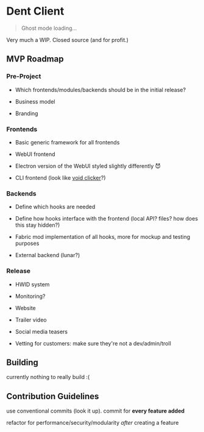 # Dent Client

> Ghost mode loading...

Very much a WIP. Closed source (and for profit.)

## MVP Roadmap

### Pre-Project

- Which frontends/modules/backends should be in the initial release?

- Business model

- Branding

### Frontends

- Basic generic framework for all frontends

- WebUI frontend

- Electron version of the WebUI styled slightly differently 😈

- CLI frontend (look like [void clicker](https://imgs.search.brave.com/hFJLkgM9syz87wNunLdQN3ncJhSol3Zk6Levg0Qj1Q8/rs:fit:1200:720:1/g:ce/aHR0cHM6Ly9pLnl0/aW1nLmNvbS92aS9y/LWcxQWdmV3dOQS9t/YXhyZXNkZWZhdWx0/LmpwZw)?)

### Backends

- Define which hooks are needed

- Define how hooks interface with the frontend (local API? files? how does this stay hidden?)

- Fabric mod implementation of all hooks, more for mockup and testing purposes

- External backend (lunar?)

### Release

- HWID system

- Monitoring?

- Website

- Trailer video

- Social media teasers

- Vetting for customers: make sure they're not a dev/admin/troll

## Building

currently nothing to really build :(

## Contribution Guidelines

use conventional commits (look it up). commit for **every feature added**

refactor for performance/security/modularity *after* creating a feature
